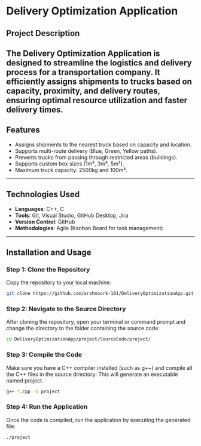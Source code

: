 # **Delivery Optimization Application**

## **Project Description**
The Delivery Optimization Application is designed to streamline the logistics and delivery process for a transportation company. It efficiently assigns shipments to trucks based on capacity, proximity, and delivery routes, ensuring optimal resource utilization and faster delivery times.
---

## **Features**
- Assigns shipments to the nearest truck based on capacity and location.
- Supports multi-route delivery (Blue, Green, Yellow paths).
- Prevents trucks from passing through restricted areas (buildings).
- Supports custom box sizes (1m³, 3m³, 5m³).
- Maximum truck capacity: 2500kg and 100m³.
---

## **Technologies Used**
- **Languages**: C++, C
- **Tools**: Git, Visual Studio, GitHub Desktop, Jira
- **Version Control**: GitHub
- **Methodologies**: Agile (Kanban Board for task management)
---

## **Installation and Usage**

### **Step 1: Clone the Repository**
Copy the repository to your local machine:
```bash
git clone https://github.com/arshnoork-101/DeliveryOptimizationApp.git
```

### **Step 2: Navigate to the Source Directory**
After cloning the repository, open your terminal or command prompt and change the directory to the folder containing the source code:
```bash
cd DeliveryOptimizationApp/project/SourceCode/project/
```

### **Step 3: Compile the Code**
Make sure you have a C++ compiler installed (such as g++) and compile all the C++ files in the source directory:
This will generate an executable named project.
```bash
g++ *.cpp -o project
```

### **Step 4: Run the Application**
Once the code is compiled, run the application by executing the generated file:
```bash
./project
```






